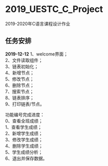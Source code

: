 # 2019_UESTC_C_Project
2019-2020年C语言课程设计作业
## 任务安排
********2019-12-12********
1、welcome界面；   
2、文件读取组件；  
3、链表初始化；  
4、新增节点；  
5、修改节点；  
6、删除节点；  
7、搜索节点；  
8、链表排序；  
9、打印链表/节点。  
  
功能编号完成进度：  
0、查看全班成绩；  
1、查看学生成绩；  
2、新增学生成绩；  
3、修改学生成绩；  
4、删除学生成绩；  
5、学生成绩分析；  
6、退出并保存数据。  

